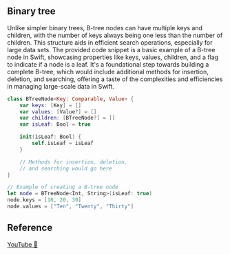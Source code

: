 ## Binary tree

Unlike simpler binary trees, B-tree nodes can have multiple keys and children, with the number of keys always being one less than the number of children. This structure aids in efficient search operations, especially for large data sets. The provided code snippet is a basic example of a B-tree node in Swift, showcasing properties like keys, values, children, and a flag to indicate if a node is a leaf. It's a foundational step towards building a complete B-tree, which would include additional methods for insertion, deletion, and searching, offering a taste of the complexities and efficiencies in managing large-scale data in Swift.

```swift
class BTreeNode<Key: Comparable, Value> {
    var keys: [Key] = []
    var values: [Value?] = []
    var children: [BTreeNode?] = []
    var isLeaf: Bool = true

    init(isLeaf: Bool) {
        self.isLeaf = isLeaf
    }

    // Methods for insertion, deletion,
    // and searching would go here
}

// Example of creating a B-tree node
let node = BTreeNode<Int, String>(isLeaf: true)
node.keys = [10, 20, 30]
node.values = ["Ten", "Twenty", "Thirty"]
```

## Reference

[YouTube 👀]()